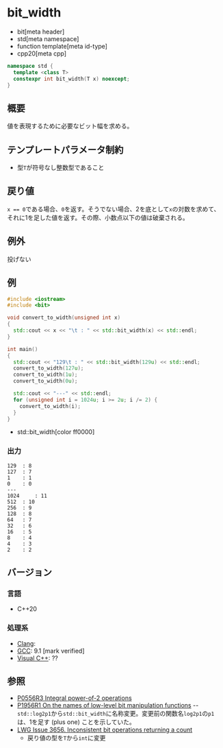 # bit_width
* bit[meta header]
* std[meta namespace]
* function template[meta id-type]
* cpp20[meta cpp]

```cpp
namespace std {
  template <class T>
  constexpr int bit_width(T x) noexcept;
}
```

## 概要
値を表現するために必要なビット幅を求める。


## テンプレートパラメータ制約
- 型`T`が符号なし整数型であること


## 戻り値
`x == 0`である場合、`0`を返す。そうでない場合、2を底として`x`の対数を求めて、それに1を足した値を返す。その際、小数点以下の値は破棄される。


## 例外
投げない


## 例
```cpp example
#include <iostream>
#include <bit>

void convert_to_width(unsigned int x)
{
  std::cout << x << "\t : " << std::bit_width(x) << std::endl;
}

int main()
{
  std::cout << "129\t : " << std::bit_width(129u) << std::endl;
  convert_to_width(127u);
  convert_to_width(1u);
  convert_to_width(0u);

  std::cout << "---" << std::endl;
  for (unsigned int i = 1024u; i >= 2u; i /= 2) {
    convert_to_width(i);
  }
}
```
* std::bit_width[color ff0000]

### 出力
```
129	 : 8
127	 : 7
1	 : 1
0	 : 0
---
1024	 : 11
512	 : 10
256	 : 9
128	 : 8
64	 : 7
32	 : 6
16	 : 5
8	 : 4
4	 : 3
2	 : 2
```


## バージョン
### 言語
- C++20

### 処理系
- [Clang](/implementation.md#clang):
- [GCC](/implementation.md#gcc): 9.1 [mark verified]
- [Visual C++](/implementation.md#visual_cpp): ??


## 参照
- [P0556R3 Integral power-of-2 operations](http://www.open-std.org/jtc1/sc22/wg21/docs/papers/2018/p0556r3.html)
- [P1956R1 On the names of low-level bit manipulation functions](http://www.open-std.org/jtc1/sc22/wg21/docs/papers/2020/p1956r1.pdf)
-- `std::log2p1`から`std::bit_width`に名称変更。変更前の関数名`log2p1`の`p1`は、1を足す (plus one) ことを示していた。
- [LWG Issue 3656. Inconsistent bit operations returning a count](https://wg21.cmeerw.net/lwg/issue3656)
    - 戻り値の型を`T`から`int`に変更
